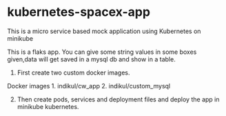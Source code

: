 # kubernetes-spacex-app
This is a micro service based mock application using Kubernetes on minikube

This is a flaks app. You can give some string values in some boxes given,data will get saved in a mysql db and show in a table.

1. First create two custom docker images.

Docker images 1. indikul/cw_app
              2. indikul/custom_mysql
              
2. Then create pods, services and deployment files and deploy the app in minikube kubernetes.
